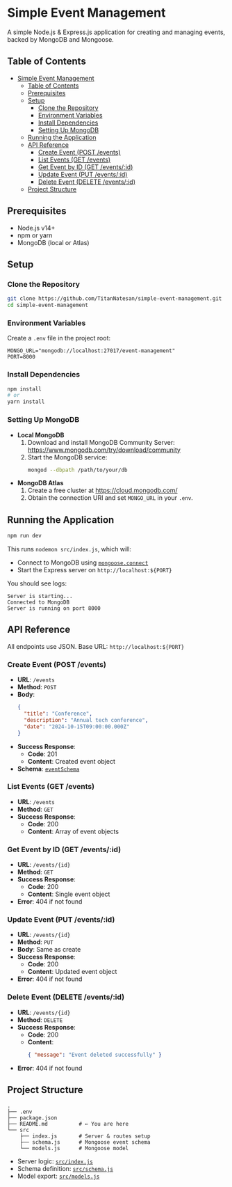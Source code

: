 # Simple Event Management

A simple Node.js & Express.js application for creating and managing events, backed by MongoDB and Mongoose.

## Table of Contents

- [Simple Event Management](#simple-event-management)
  - [Table of Contents](#table-of-contents)
  - [Prerequisites](#prerequisites)
  - [Setup](#setup)
    - [Clone the Repository](#clone-the-repository)
    - [Environment Variables](#environment-variables)
    - [Install Dependencies](#install-dependencies)
    - [Setting Up MongoDB](#setting-up-mongodb)
  - [Running the Application](#running-the-application)
  - [API Reference](#api-reference)
    - [Create Event (POST /events)](#create-event-post-events)
    - [List Events (GET /events)](#list-events-get-events)
    - [Get Event by ID (GET /events/:id)](#get-event-by-id-get-eventsid)
    - [Update Event (PUT /events/:id)](#update-event-put-eventsid)
    - [Delete Event (DELETE /events/:id)](#delete-event-delete-eventsid)
  - [Project Structure](#project-structure)

## Prerequisites

- Node.js v14+  
- npm or yarn  
- MongoDB (local or Atlas)

## Setup

### Clone the Repository

```bash
git clone https://github.com/TitanNatesan/simple-event-management.git
cd simple-event-management
```

### Environment Variables

Create a `.env` file in the project root:

```dotenv
MONGO_URL="mongodb://localhost:27017/event-management"
PORT=8000
```

### Install Dependencies

```bash
npm install
# or
yarn install
```

### Setting Up MongoDB

- **Local MongoDB**  
  1. Download and install MongoDB Community Server: https://www.mongodb.com/try/download/community  
  2. Start the MongoDB service:  
     ```bash
     mongod --dbpath /path/to/your/db
     ```  
- **MongoDB Atlas**  
  1. Create a free cluster at https://cloud.mongodb.com/  
  2. Obtain the connection URI and set `MONGO_URL` in your `.env`.

## Running the Application

```bash
npm run dev
```

This runs `nodemon src/index.js`, which will:

- Connect to MongoDB using [`mongoose.connect`](https://mongoosejs.com/docs/api.html#mongoose_Mongoose-connect)  
- Start the Express server on `http://localhost:${PORT}`  

You should see logs:

```
Server is starting...
Connected to MongoDB
Server is running on port 8000
```

## API Reference

All endpoints use JSON. Base URL: `http://localhost:${PORT}`

### Create Event (POST /events)

- **URL**: `/events`  
- **Method**: `POST`  
- **Body**:
  ```json
  {
    "title": "Conference",
    "description": "Annual tech conference",
    "date": "2024-10-15T09:00:00.000Z"
  }
  ```
- **Success Response**:
  - **Code**: 201  
  - **Content**: Created event object  
- **Schema**: [`eventSchema`](src/schema.js)

### List Events (GET /events)

- **URL**: `/events`  
- **Method**: `GET`  
- **Success Response**:
  - **Code**: 200  
  - **Content**: Array of event objects  

### Get Event by ID (GET /events/:id)

- **URL**: `/events/{id}`  
- **Method**: `GET`  
- **Success Response**:
  - **Code**: 200  
  - **Content**: Single event object  
- **Error**: 404 if not found  

### Update Event (PUT /events/:id)

- **URL**: `/events/{id}`  
- **Method**: `PUT`  
- **Body**: Same as create  
- **Success Response**:
  - **Code**: 200  
  - **Content**: Updated event object  
- **Error**: 404 if not found  

### Delete Event (DELETE /events/:id)

- **URL**: `/events/{id}`  
- **Method**: `DELETE`  
- **Success Response**:
  - **Code**: 200  
  - **Content**:
    ```json
    { "message": "Event deleted successfully" }
    ```
- **Error**: 404 if not found  

## Project Structure

```
.
├── .env
├── package.json
├── README.md          # ← You are here
└── src
    ├── index.js       # Server & routes setup
    ├── schema.js      # Mongoose event schema
    └── models.js      # Mongoose model
```

- Server logic: [`src/index.js`](src/index.js)  
- Schema definition: [`src/schema.js`](src/schema.js)  
- Model export: [`src/models.js`](src/models.js)  